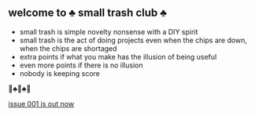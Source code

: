 ## welcome to ♣️ small trash club ♣️

- small trash is simple novelty nonsense with a DIY spirit
- small trash is the act of doing projects even when the chips are down, when the chips are shortaged
- extra points if what you make has the illusion of being useful
- even more points if there is no illusion
- nobody is keeping score 

🚮♣️🚮♣️🚮

[issue 001 is out now](https://github.com/evanmcook/smalltrashclub/wiki/001)

